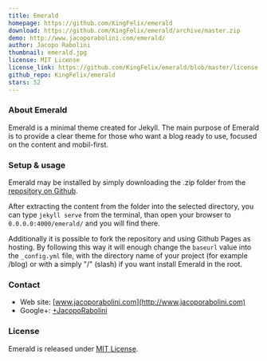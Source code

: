 ```yaml
---
title: Emerald
homepage: https://github.com/KingFelix/emerald
download: https://github.com/KingFelix/emerald/archive/master.zip
demo: http://www.jacoporabolini.com/emerald/
author: Jacopo Rabolini
thumbnail: emerald.jpg
license: MIT License
license_link: https://github.com/KingFelix/emerald/blob/master/license.md
github_repo: KingFelix/emerald
stars: 52
---
```


### About Emerald

Emerald is a minimal theme created for Jekyll. The main purpose of
Emerald is to provide a clear theme for those who want a blog ready to
use, focused on the content and mobil-first.

### Setup & usage

Emerald may be installed by simply downloading the .zip folder from
the [repository on
Github](https://github.com/KingFelix/emerald/archive/master.zip).

After extracting the content from the folder into the selected
directory, you can type ``jekyll serve`` from the terminal, than open
your browser to ``0.0.0.0:4000/emerald/`` and you will find there.

Additionally it is possible to fork the repository and using Github
Pages as hosting. By following this way it will enough change the
``baseurl`` value into the ``_config.yml`` file, with the directory
name of your project (for example /blog) or with a simply "/" (slash)
if you want install Emerald in the root.

### Contact

- Web site: [www.jacoporabolini.com](http://www.jacoporabolini.com)
- Google+: [+JacopoRabolini](https://plus.google.com/u/0/+JacopoRabolini/posts)

### License

Emerald is released under [MIT License](https://github.com/KingFelix/emerald/blob/master/license.md).
